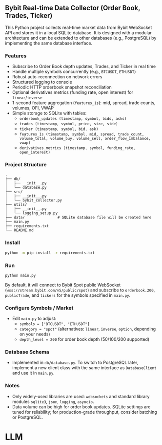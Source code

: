 ## Bybit Real-time Data Collector (Order Book, Trades, Ticker)

This Python project collects real-time market data from Bybit WebSocket API and stores it in a local SQLite database. It is designed with a modular architecture and can be extended to other databases (e.g., PostgreSQL) by implementing the same database interface.

### Features
- Subscribe to Order Book depth updates, Trades, and Ticker in real time
- Handle multiple symbols concurrently (e.g., `BTCUSDT`, `ETHUSDT`)
- Robust auto-reconnection on network errors
- Structured logging to console
- Periodic HTTP orderbook snapshot reconciliation
- Optional derivatives metrics (funding rate, open interest) for `linear`/`inverse`
- 1-second feature aggregation (`features_1s`): mid, spread, trade counts, volumes, OFI, VWAP
- Simple storage to SQLite with tables:
  - `orderbook_updates (timestamp, symbol, bids, asks)`
  - `trades (timestamp, symbol, price, size, side)`
  - `ticker (timestamp, symbol, bid, ask)`
  - `features_1s (timestamp, symbol, mid, spread, trade_count, volume_total, volume_buy, volume_sell, order_flow_imbalance, vwap)`
  - `derivatives_metrics (timestamp, symbol, funding_rate, open_interest)`

### Project Structure
```
.
├── db/
│   ├── __init__.py
│   └── database.py
├── src/
│   ├── __init__.py
│   └── bybit_collector.py
├── utils/
│   ├── __init__.py
│   └── logging_setup.py
├── data/               # SQLite database file will be created here
├── main.py
├── requirements.txt
└── README.md
```

### Install
```bash
python -m pip install -r requirements.txt
```

### Run
```bash
python main.py
```

By default, it will connect to Bybit Spot public WebSocket (`wss://stream.bybit.com/v5/public/spot`) and subscribe to `orderbook.200`, `publicTrade`, and `tickers` for the symbols specified in `main.py`.

### Configure Symbols / Market
- Edit `main.py` to adjust:
  - `symbols = ["BTCUSDT", "ETHUSDT"]`
  - `category = "spot"` (alternatives: `linear`, `inverse`, `option`, depending on your needs)
  - `depth_level = 200` for order book depth (50/100/200 supported)

### Database Schema
- Implemented in `db/database.py`. To switch to PostgreSQL later, implement a new client class with the same interface as `DatabaseClient` and use it in `main.py`.

### Notes
- Only widely-used libraries are used: `websockets` and standard library modules `sqlite3`, `json`, `logging`, `asyncio`.
- Data volume can be high for order book updates. SQLite settings are tuned for reliability; for production-grade throughput, consider batching or PostgreSQL.


# LLM
